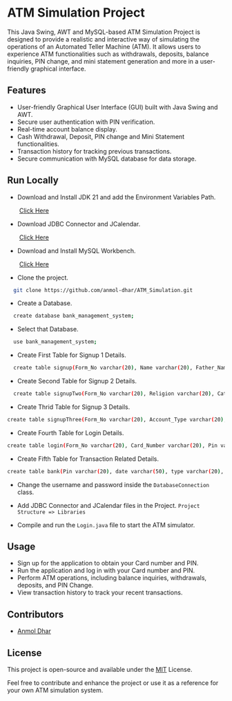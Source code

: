 
# ATM Simulation Project

This Java Swing, AWT and MySQL-based ATM Simulation Project is designed to provide a realistic and interactive way of simulating the operations of an Automated Teller Machine (ATM). It allows users to experience ATM functionalities such as withdrawals, deposits, balance inquiries, PIN change, and mini statement generation and more in a user-friendly graphical interface.

## Features

- User-friendly Graphical User Interface (GUI) built with Java Swing and AWT.
- Secure user authentication with PIN verification.
- Real-time account balance display.
- Cash Withdrawal, Deposit, PIN change and Mini Statement functionalities.
- Transaction history for tracking previous transactions.
- Secure communication with MySQL database for data storage.

## Run Locally

- Download and Install JDK 21 and add the Environment Variables Path.

&ensp;&ensp;&ensp;&ensp;[Click Here](https://www.oracle.com/in/java/technologies/downloads/)

- Download JDBC Connector and JCalendar.

&ensp;&ensp;&ensp;&ensp;[Click Here](https://drive.google.com/drive/folders/1f8bX-xJnemvlPhoy7j2jQuFyKgqaWZGb?usp=sharing)


- Download and Install MySQL Workbench.

&ensp;&ensp;&ensp;&ensp;[Click Here](https://dev.mysql.com/downloads/)

- Clone the project.

```bash
  git clone https://github.com/anmol-dhar/ATM_Simulation.git
```

- Create a Database.

```bash
  create database bank_management_system;
```

- Select that Database.

```bash
  use bank_management_system;
```

- Create First Table for Signup 1 Details.

```bash
  create table signup(Form_No varchar(20), Name varchar(20), Father_Name varchar(20) , DOB varchar(20), Gender varchar(20), Email varchar(30), Marital_Status varchar(20), Address varchar(40), City varchar(25), State varchar(25), Country varchar(20), Pincode varchar(20));
```

- Create Second Table for Signup 2 Details.

```bash
  create table signupTwo(Form_No varchar(20), Religion varchar(20), Category varchar(20) , Annual_Income varchar(20), Education_Qualification varchar(20), Occupation varchar(20), Pan_Card varchar(20), Aadhaar_Card varchar(20), Senior_Citizen varchar(20), Existing_Account varchar(20));
```

- Create Thrid Table for Signup 3 Details.

```bash
create table signupThree(Form_No varchar(20), Account_Type varchar(20), Card_Number varchar(20) , Pin varchar(20), Services varchar(100));
```

- Create Fourth Table for Login Details.

```bash
create table login(Form_No varchar(20), Card_Number varchar(20), Pin varchar(20));
```

- Create Fifth Table for Transaction Related Details.

```bash
create table bank(Pin varchar(20), date varchar(50), type varchar(20), amount varchar(20));
```

- Change the username and password inside the `DatabaseConnection` class.

- Add JDBC Connector and JCalendar files in the Project. `Project Structure => Libraries`

- Compile and run the `Login.java` file to start the ATM simulator.

## Usage

- Sign up for the application to obtain your Card number and PIN.
- Run the application and log in with your Card number and PIN.
- Perform ATM operations, including balance inquiries, withdrawals, deposits, and PIN Change.
- View transaction history to track your recent transactions.

## Contributors

- [Anmol Dhar](https://github.com/anmol-dhar)


## License

This project is open-source and available under the [MIT](https://github.com/anmol-dhar/ATM_Simulation/blob/main/LICENSE) License.

Feel free to contribute and enhance the project or use it as a reference for your own ATM simulation system.

